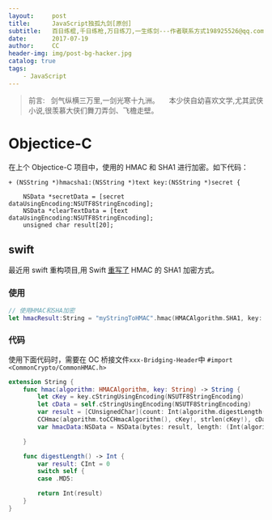 ```yaml
---
layout:     post
title:      JavaScript独孤九剑[原创]
subtitle:   百日练棍,千日练枪,万日练刀,一生练剑---作者联系方式198925526@qq.com
date:       2017-07-19
author:     CC
header-img: img/post-bg-hacker.jpg
catalog: true
tags:
    - JavaScript
---
```


>前言:
   剑气纵横三万里,一剑光寒十九洲。
   
   本少侠自幼喜欢文学,尤其武侠小说,很羡慕大侠们舞刀弄剑、飞檐走壁。
# Objectice-C

在上个 Objectice-C 项目中，使用的 HMAC 和 SHA1 进行加密。如下代码：

```objc
+ (NSString *)hmacsha1:(NSString *)text key:(NSString *)secret {
    
    NSData *secretData = [secret dataUsingEncoding:NSUTF8StringEncoding];
    NSData *clearTextData = [text dataUsingEncoding:NSUTF8StringEncoding];
    unsigned char result[20];

```



## swift

最近用 swift 重构项目,用 Swift [重写了](https://stackoverflow.com/questions/26970807/implementing-hmac-and-sha1-encryption-in-swift?rq=1) HMAC 的 SHA1 加密方式。

### 使用

```swift
// 使用HMAC和SHA加密
let hmacResult:String = "myStringToHMAC".hmac(HMACAlgorithm.SHA1, key: "myKey")
```

### 代码

使用下面代码时，需要在 OC 桥接文件`xxx-Bridging-Header`中 `#import <CommonCrypto/CommonHMAC.h>`

```swift
extension String {
    func hmac(algorithm: HMACAlgorithm, key: String) -> String {
        let cKey = key.cStringUsingEncoding(NSUTF8StringEncoding)
        let cData = self.cStringUsingEncoding(NSUTF8StringEncoding)
        var result = [CUnsignedChar](count: Int(algorithm.digestLength()), repeatedValue: 0)
        CCHmac(algorithm.toCCHmacAlgorithm(), cKey!, strlen(cKey!), cData!, strlen(cData!), &result)
        var hmacData:NSData = NSData(bytes: result, length: (Int(algorithm.digestLength())))

    }

    func digestLength() -> Int {
        var result: CInt = 0
        switch self {
        case .MD5:

        return Int(result)
    }
}


```

